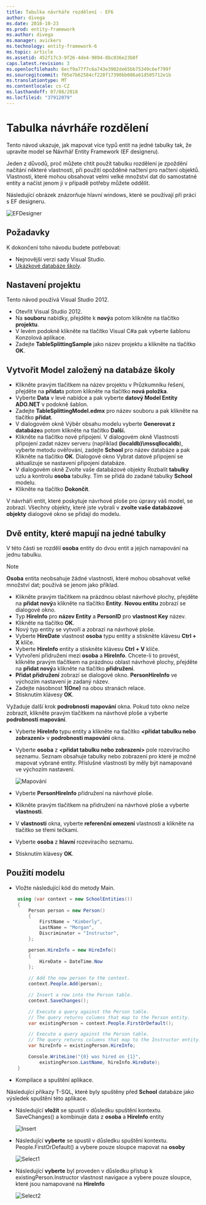 ```yaml
---
title: Tabulka návrháře rozdělení - EF6
author: divega
ms.date: 2016-10-23
ms.prod: entity-framework
ms.author: divega
ms.manager: avickers
ms.technology: entity-framework-6
ms.topic: article
ms.assetid: 452f17c3-9f26-4de4-9894-8bc036e23b0f
caps.latest.revision: 3
ms.openlocfilehash: 6ecf9a77f7c6a743e3902de65bb75349c6ef799f
ms.sourcegitcommit: f05e7b62584cf228f17390bb086a61d505712e1b
ms.translationtype: MT
ms.contentlocale: cs-CZ
ms.lasthandoff: 07/08/2018
ms.locfileid: "37912079"
---
```

# <a name="designer-table-splitting"></a>Tabulka návrháře rozdělení
Tento návod ukazuje, jak mapovat více typů entit na jedné tabulky tak, že upravíte model se Návrhář Entity Framework (EF designeru).

Jeden z důvodů, proč můžete chtít použít tabulku rozdělení je zpoždění načítání některé vlastnosti, při použití opožděné načtení pro načtení objektů. Vlastnosti, které mohou obsahovat velmi velké množství dat do samostatné entity a načíst jenom ji v případě potřeby můžete oddělit.

Následující obrázek znázorňuje hlavní windows, které se používají při práci s EF designeru.

![EFDesigner](~/ef6/media/efdesigner.png)

## <a name="prerequisites"></a>Požadavky

K dokončení toho návodu budete potřebovat:

- Nejnovější verzi sady Visual Studio.
- [Ukázkové databáze školy](~/ef6/resources/school-database.md).

## <a name="set-up-the-project"></a>Nastavení projektu

Tento návod používá Visual Studio 2012.

-   Otevřít Visual Studio 2012.
-   Na **souboru** nabídky, přejděte k **nový**a potom klikněte na tlačítko **projektu**.
-   V levém podokně klikněte na tlačítko Visual C\#a pak vyberte šablonu Konzolová aplikace.
-   Zadejte **TableSplittingSample** jako název projektu a klikněte na tlačítko **OK**.

## <a name="create-a-model-based-on-the-school-database"></a>Vytvořit Model založený na databáze školy

-   Klikněte pravým tlačítkem na název projektu v Průzkumníku řešení, přejděte na **přidat**a potom klikněte na tlačítko **nová položka**.
-   Vyberte **Data** v levé nabídce a pak vyberte **datový Model Entity ADO.NET** v podokně šablon.
-   Zadejte **TableSplittingModel.edmx** pro název souboru a pak klikněte na tlačítko **přidat**.
-   V dialogovém okně Výběr obsahu modelu vyberte **Generovat z databáze**a potom klikněte na tlačítko **Další.**
-   Klikněte na tlačítko nové připojení. V dialogovém okně Vlastnosti připojení zadat název serveru (například **(localdb)\\mssqllocaldb**), vyberte metodu ověřování, zadejte **School** pro název databáze a pak Klikněte na tlačítko **OK**.
    Dialogové okno Vybrat datové připojení se aktualizuje se nastavení připojení databáze.
-   V dialogovém okně Zvolte vaše databázové objekty Rozbalit **tabulky** uzlu a kontrolu **osoba** tabulky. Tím se přidá do zadané tabulky **School** modelu.
-   Klikněte na tlačítko **Dokončit**.

V návrháři entit, které poskytuje návrhové ploše pro úpravy váš model, se zobrazí. Všechny objekty, které jste vybrali v **zvolte vaše databázové objekty** dialogové okno se přidají do modelu.

## <a name="map-two-entities-to-a-single-table"></a>Dvě entity, které mapují na jedné tabulky

V této části se rozdělí **osoba** entity do dvou entit a jejich namapování na jednu tabulku.

> [!NOTE]
> **Osoba** entita neobsahuje žádné vlastnosti, které mohou obsahovat velké množství dat; používá se jenom jako příklad.

-   Klikněte pravým tlačítkem na prázdnou oblast návrhové plochy, přejděte na **přidat nový**a klikněte na tlačítko **Entity**.
    **Novou entitu** zobrazí se dialogové okno.
-   Typ **HireInfo** pro **název Entity** a **PersonID** pro **vlastnost Key** název.
-   Klikněte na tlačítko **OK**.
-   Nový typ entity se vytvoří a zobrazí na návrhové ploše.
-   Vyberte **HireDate** vlastnost **osoba** typu entity a stiskněte klávesu **Ctrl + X** klíče.
-   Vyberte **HireInfo** entity a stiskněte klávesu **Ctrl + V** klíče.
-   Vytvoření přidružení mezi **osoba** a **HireInfo**. Chcete-li to provést, klikněte pravým tlačítkem na prázdnou oblast návrhové plochy, přejděte na **přidat nový**a klikněte na tlačítko **přidružení**.
-   **Přidat přidružení** zobrazí se dialogové okno. **PersonHireInfo** ve výchozím nastavení je zadaný název.
-   Zadejte násobnost **1(One)** na obou stranách relace.
-   Stisknutím klávesy **OK**.

Vyžaduje další krok **podrobnosti mapování** okna. Pokud toto okno nelze zobrazit, klikněte pravým tlačítkem na návrhové ploše a vyberte **podrobnosti mapování**.

-   Vyberte **HireInfo** typu entity a klikněte na tlačítko **&lt;přidat tabulku nebo zobrazení&gt;** v **podrobnosti mapování** okna.
-   Vyberte **osoba** z **&lt;přidat tabulku nebo zobrazení&gt;** pole rozevíracího seznamu. Seznam obsahuje tabulky nebo zobrazení pro které je možné mapovat vybrané entity.
    Příslušné vlastnosti by měly být namapované ve výchozím nastavení.

    ![Mapování](~/ef6/media/mapping.png)

-   Vyberte **PersonHireInfo** přidružení na návrhové ploše.
-   Klikněte pravým tlačítkem na přidružení na návrhové ploše a vyberte **vlastnosti**.
-   V **vlastnosti** okna, vyberte **referenční omezení** vlastnosti a klikněte na tlačítko se třemi tečkami.
-   Vyberte **osoba** z **hlavní** rozevíracího seznamu.
-   Stisknutím klávesy **OK**.

 

## <a name="use-the-model"></a>Použití modelu

-   Vložte následující kód do metody Main.

``` csharp
    using (var context = new SchoolEntities())
    {
        Person person = new Person()
        {
            FirstName = "Kimberly",
            LastName = "Morgan",
            Discriminator = "Instructor",
        };

        person.HireInfo = new HireInfo()
        {
            HireDate = DateTime.Now
        };

        // Add the new person to the context.
        context.People.Add(person);

        // Insert a row into the Person table.  
        context.SaveChanges();

        // Execute a query against the Person table.
        // The query returns columns that map to the Person entity.
        var existingPerson = context.People.FirstOrDefault();

        // Execute a query against the Person table.
        // The query returns columns that map to the Instructor entity.
        var hireInfo = existingPerson.HireInfo;

        Console.WriteLine("{0} was hired on {1}",
            existingPerson.LastName, hireInfo.HireDate);
    }
```
-   Kompilace a spuštění aplikace.

Následující příkazy T-SQL, které byly spuštěny před **School** databáze jako výsledek spuštění této aplikace. 

-   Následující **vložit** se spustil v důsledku spuštění kontextu. SaveChanges() a kombinuje data z **osoba** a **HireInfo** entity

    ![Insert](~/ef6/media/insert.png)

-   Následující **vyberte** se spustil v důsledku spuštění kontextu. People.FirstOrDefault() a vybere pouze sloupce mapovat na **osoby**

    ![Select1](~/ef6/media/select1.png)

-   Následující **vyberte** byl proveden v důsledku přístup k existingPerson.Instructor vlastnost navigace a vybere pouze sloupce, které jsou namapované na **HireInfo**

    ![Select2](~/ef6/media/select2.png)
